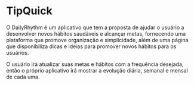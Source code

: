 # TipQuick

O DailyRhythm é um aplicativo que tem a proposta de ajudar o usuário a desenvolver novos hábitos saudáveis e alcançar metas, fornecendo uma plataforma que promove organização e simplicidade, além de uma página que disponibiliza dicas e ideias para promover novos hábitos para os usuários. 

O usuário irá atualizar suas metas e hábitos com a frequência desejada, então o próprio aplicativo irá mostrar a evolução diária, semanal e mensal de cada uma.

